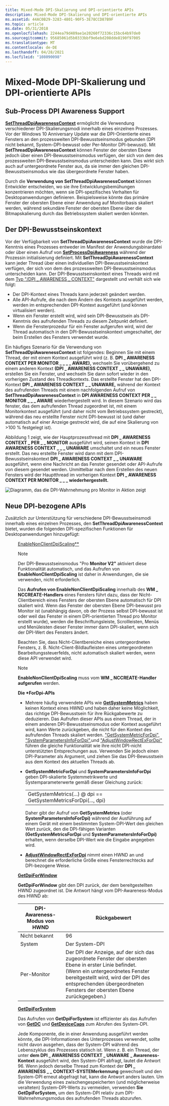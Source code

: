```yaml
---
title: Mixed-Mode DPI-Skalierung und DPI-orientierte APIs
description: Mixed-Mode DPI-Skalierung und DPI-orientierte APIs
ms.assetid: 44AC0B29-3283-4801-90F5-3E78CCD87B9F
ms.topic: article
ms.date: 05/31/2018
ms.openlocfilehash: 2244ea79d489ae1e20260f72336c15bc64b97de0
ms.sourcegitcommit: 95685061d5b0333bbf9e6ebd208dde8190f97005
ms.translationtype: MT
ms.contentlocale: de-DE
ms.lasthandoff: 04/28/2021
ms.locfileid: "108090098"
---
```

# <a name="mixed-mode-dpi-scaling-and-dpi-aware-apis"></a>Mixed-Mode DPI-Skalierung und DPI-orientierte APIs

## <a name="sub-process-dpi-awareness-support"></a>Sub-Process DPI Awareness Support

[**SetThreadDpiAwarenessContext**](/windows/desktop/api/Winuser/nf-winuser-setthreaddpiawarenesscontext) ermöglicht die Verwendung verschiedener DPI-Skalierungsmodi innerhalb eines einzelnen Prozesses. Vor der Windows 10 Anniversary Update war die DPI-Orientierte eines Fensters an den prozessweiten DPI-Bewusstseinsmodus gebunden (DPI nicht bekannt, System-DPI-bewusst oder Per-Monitor DPI-bewusst). Mit **SetThreadDpiAwarenessContext** können Fenster der obersten Ebene jedoch über einen DPI-Bewusstseinsmodus verfügen, der sich von dem des prozessweiten DPI-Bewusstseinsmodus unterscheiden kann. Dies wirkt sich auch auf untergeordnete Fenster aus, da sie immer den gleichen DPI-Bewusstseinsmodus wie das übergeordnete Fenster haben.

Durch die **Verwendung von SetThreadDpiAwarenessContext** können Entwickler entscheiden, wo sie ihre Entwicklungsbemühungen konzentrieren möchten, wenn sie DPI-spezifisches Verhalten für Desktopanwendungen definieren. Beispielsweise könnte das primäre Fenster der obersten Ebene einer Anwendung auf Monitorbasis skaliert werden, während sekundäre Fenster der obersten Ebene über die Bitmapskalierung durch das Betriebssystem skaliert werden könnten.

## <a name="the-dpi-awareness-context"></a>Der DPI-Bewusstseinskontext

Vor der Verfügbarkeit von **SetThreadDpiAwarenessContext** wurde die DPI-Kenntnis eines Prozesses entweder im Manifest der Anwendungsbinardatei oder über einen Aufruf von [**SetProcessDpiAwareness**](/windows/desktop/api/ShellScalingAPI/nf-shellscalingapi-setprocessdpiawareness) während der Prozessin initialisierung definiert. Mit **SetThreadDpiAwarenessContext** kann jeder Thread über einen individuellen DPI-Bewusstseinskontext verfügen, der sich von dem des prozessweiten DPI-Bewusstseinsmodus unterscheiden kann. Der DPI-Bewusstseinskontext eines Threads wird mit dem [Typ "/DPI \_ AWARENESS \_ CONTEXT"](dpi-awareness-context.md) dargestellt und verhält sich wie folgt:

-   Der DPI-Kontext eines Threads kann jederzeit geändert werden.
-   Alle API-Aufrufe, die nach dem Ändern des Kontexts ausgeführt werden, werden im entsprechenden DPI-Kontext ausgeführt (und können virtualisiert werden).
-   Wenn ein Fenster erstellt wird, wird sein DPI-Bewusstsein als DPI-Kenntnis des aufrufenden Threads zu diesem Zeitpunkt definiert.
-   Wenn die Fensterprozedur für ein Fenster aufgerufen wird, wird der Thread automatisch in den DPI-Bewusstseinskontext umgeschaltet, der beim Erstellen des Fensters verwendet wurde.

Ein häufiges Szenario für die Verwendung von **SetThreadDpiAwarenessContext** ist folgendes: Beginnen Sie mit einem Thread, der mit einem Kontext ausgeführt wird (z. B. **DPI \_ AWARENESS CONTEXT PER MONITOR \_ \_ \_ \_ AWARE),** wechseln Sie vorübergehend zu einem anderen Kontext **(DPI \_ AWARENESS CONTEXT \_ \_ UNAWARE),** erstellen Sie ein Fenster, und wechseln Sie dann sofort wieder in den vorherigen Zustand des Threadkontexts. Das erstellte Fenster hat den DPI-Kontext **DPI \_ AWARENESS CONTEXT \_ \_ UNAWARE,** während der Kontext des aufrufenden Threads mit einem nachfolgenden Aufruf von **SetThreadDpiAwarenessContext** in **DPI AWARENESS CONTEXT PER \_ \_ MONITOR \_ \_ \_ AWARE** wiederhergestellt wird. In diesem Szenario wird das fenster, das dem aufrufenden Thread zugeordnet ist, mit einem Monitorkontext ausgeführt (und daher nicht vom Betriebssystem gestreckt), während das neu erstellte Fenster nicht DPI-bewusst ist (und daher automatisch auf einer Anzeige gestreckt wird, die auf eine Skalierung von >100 % festgelegt ist).

Abbildung 1 zeigt, wie der Hauptprozessthread mit **DPI \_ AWARENESS CONTEXT \_ PER \_ \_ MONITOR** ausgeführt wird, seinen Kontext in **DPI AWARENESS CONTEXT \_ \_ \_ UNAWARE** umschaltet und ein neues Fenster erstellt. Das neu erstellte Fenster wird dann mit dem DPI-Bewusstseinskontext **DPI \_ AWARENESS CONTEXT \_ \_ UNAWARE** ausgeführt, wenn eine Nachricht an das Fenster gesendet oder API-Aufrufe von diesem gesendet werden. Unmittelbar nach dem Erstellen des neuen Fensters wird der Hauptthread im vorherigen Kontext **DPI \_ AWARENESS CONTEXT PER MONITOR \_ \_ \_ wiederhergestellt.**

![Diagramm, das die DPI-Wahrnehmung pro Monitor in Aktion zeigt](images/dpi-awareness-context.png)

## <a name="new-dpi-related-apis"></a>Neue DPI-bezogene APIs

Zusätzlich zur Unterstützung für verschiedene DPI-Bewusstseinsmodi innerhalb eines einzelnen Prozesses, den **SetThreadDpiAwarenessContext** bietet, wurden die folgenden DPI-spezifischen Funktionen für Desktopanwendungen hinzugefügt:<dl> <dd>[EnableNonClientDpiScaling**](/windows/desktop/api/Winuser/nf-winuser-enablenonclientdpiscaling)<dl> <dt>



> [!Note]  
> Der DPI-Bewusstseinsmodus "Pro **Monitor V2"** aktiviert diese Funktionalität automatisch, und das Aufrufen von **EnableNonClientDpiScaling** ist daher in Anwendungen, die sie verwenden, nicht erforderlich.

 

Das **Aufrufen von EnableNonClientDpiScaling** innerhalb des **WM \_ NCCREATE-Handlers** eines Fensters führt dazu, dass der Nicht-Clientbereich eines Fensters der obersten Ebene automatisch für DPI skaliert wird. Wenn das Fenster der obersten Ebene DPI-bewusst pro Monitor ist (unabhängig davon, ob der Prozess selbst DPI-bewusst ist oder weil das Fenster in einem DPI-orientierten Thread pro Monitor erstellt wurde), werden die Beschriftungsleiste, Scrollleisten, Menüs und Menüleisten dieser Fenster immer dann DPI-skaliert, wenn sich der DPI-Wert des Fensters ändert.
</dt> <dt>

Beachten Sie, dass Nicht-Clientbereiche eines untergeordneten Fensters, z. B. Nicht-Client-Bildlaufleisten eines untergeordneten Bearbeitungssteuerfelds, nicht automatisch skaliert werden, wenn diese API verwendet wird.
</dt> <dt>

> [!Note]  
> **EnableNonClientDpiScaling** muss vom **WM \_ NCCREATE-Handler aufgerufen** werden.

</dt> </dl> </dd> <dd> <b> Die *ForDpi-APIs </b>

-   Mehrere häufig verwendete APIs wie [**GetSystemMetrics**](/windows/desktop/api/winuser/nf-winuser-getsystemmetrics) haben keinen Kontext eines HWND und haben daher keine Möglichkeit, das richtige DPI-Bewusstsein für ihre Rückgabewerte zu deduzieren. Das Aufrufen dieser APIs aus einem Thread, der in einem anderen DPI-Bewusstseinsmodus oder Kontext ausgeführt wird, kann Werte zurückgeben, die nicht für den Kontext des aufrufenden Threads skaliert werden. ["GetSystemMetricForDpi",](/windows/desktop/api/Winuser/nf-winuser-getsystemmetricsfordpi) ["SystemParametersInfoForDpi",](/windows/desktop/api/Winuser/nf-winuser-systemparametersinfofordpi)und ["AdjustWindowRectExForDpi"](/windows/desktop/api/Winuser/nf-winuser-adjustwindowrectexfordpi) führen die gleiche Funktionalität wie ihre nicht DPI-nicht unterstützten Entsprechungen aus. Verwenden Sie jedoch einen DPI-Parameter als Argument, und ziehen Sie das DPI-Bewusstsein aus dem Kontext des aktuellen Threads ab.
-   **GetSystemMetricForDpi** und **SystemParametersInfoForDpi** geben DPI-skalierte Systemmetrikwerte und Systemparameterwerte gemäß dieser Gleichung zurück:

    |                                                                 |
    |-----------------------------------------------------------------|
    | GetSystemMetrics(...) @ dpi == GetSystemMetricsForDpi(..., dpi) |

    

     

    Daher gibt der Aufruf von **GetSystemMetrics** (oder **SystemParametersInfoForDpi)** während der Ausführung auf einem Gerät mit einem bestimmten System-DPI-Wert den gleichen Wert zurück, den die DPI-fähigen Varianten **(GetSystemMetricsForDpi** und **SystemParametersInfoForDpi)** erhalten, wenn derselbe DPI-Wert wie die Eingabe angegeben wird.

-   [**AdjustWindowRectExForDpi**](/windows/desktop/api/Winuser/nf-winuser-adjustwindowrectexfordpi) nimmt einen HWND an und berechnet die erforderliche Größe eines Fensterrechtecks auf DPI-bezogene Weise.

</dd> <dd>

</dd> <dd><b><a href="/windows/desktop/api/Winuser/nf-winuser-getdpiforwindow">GetDpiForWindow</a></b><dl> <dt><b>GetDpiForWindow</b> gibt den DPI zurück, der dem bereitgestellten HWND zugeordnet ist. Die Antwort hängt vom DPI-Awareness-Modus des HWND ab:

| DPI-Awareness-Modus von HWND | Rückgabewert                                                                                                                                                                                                  |
|----------------------------|---------------------------------------------------------------------------------------------------------------------------------------------------------------------------------------------------------------|
| Nicht bekannt                    | 96                                                                                                                                                                                                            |
| System                     | Der System-DPI                                                                                                                                                                                                |
| Per-Monitor                | Der DPI der Anzeige, auf der sich das zugeordnete Fenster der obersten Ebene in erster Linie befindet. <br/> (Wenn ein untergeordnetes Fenster bereitgestellt wird, wird der DPI des entsprechenden übergeordneten Fensters der obersten Ebene zurückgegeben.)<br/> |

</dt> </dl> </dd> <dd><b><a href="/windows/desktop/api/Winuser/nf-winuser-getdpiforsystem">GetDpiForSystem</a></b><dl> <dt>

Das Aufrufen von **GetDpiForSystem** ist effizienter als das Aufrufen von [**GetDC**](/windows/desktop/api/winuser/nf-winuser-getdc) und [**GetDeviceCaps**](/windows/desktop/api/wingdi/nf-wingdi-getdevicecaps) zum Abrufen des System-DPI.
</dt> <dt>

Jede Komponente, die in einer Anwendung ausgeführt werden könnte, die DPI-Informationen des Unterprozesses verwendet, sollte nicht davon ausgehen, dass der System-DPI während des Lebenszyklus des Prozesses statisch ist. Wenn z. B. ein Thread, der unter **dem DPI \_ AWARENESS CONTEXT \_ UNAWARE \_ Awareness-Kontext** ausgeführt wird, den System-DPI abfragt, lautet die Antwort 96. Wenn jedoch derselbe Thread zum Kontext der **DPI \_ AWARENESS \_ \_ CONTEXT-SYSTEMerkennung** gewechselt und den System-DPI erneut abgefragt hat, kann die Antwort anders lauten. Um die Verwendung eines zwischengespeicherten (und möglicherweise veralteten) System-DPI-Werts zu vermeiden, verwenden **Sie GetDpiForSystem,** um den System-DPI relativ zum DPI-Wahrnehmungsmodus des aufrufenden Threads abzurufen. 
</dt> </dl> </dd> </dl>
